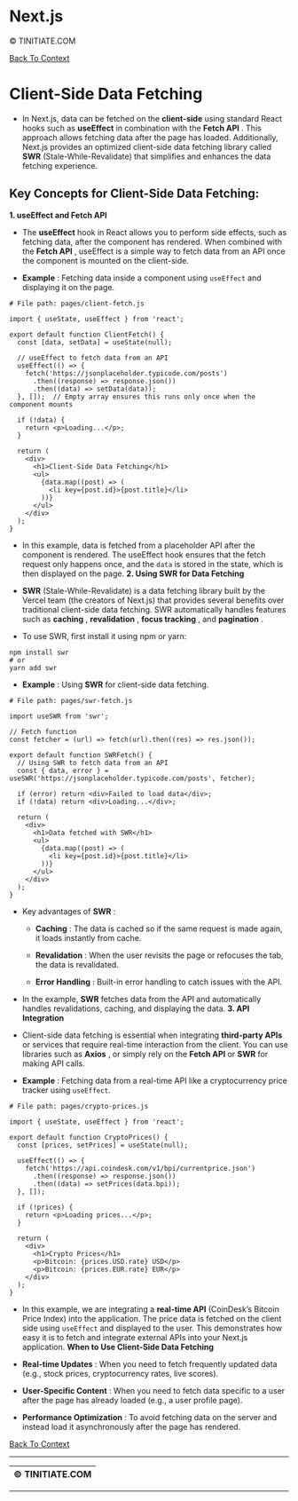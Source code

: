 # Next.js 

© TINITIATE.COM

[Back To Context](README.md) 
# Client-Side Data Fetching 
 
- In Next.js, data can be fetched on the **client-side**  using standard React hooks such as **useEffect**  in combination with the **Fetch API** . This approach allows fetching data after the page has loaded. Additionally, Next.js provides an optimized client-side data fetching library called **SWR**  (Stale-While-Revalidate) that simplifies and enhances the data fetching experience.

## Key Concepts for Client-Side Data Fetching: 
**1. useEffect and Fetch API**  
- The **useEffect**  hook in React allows you to perform side effects, such as fetching data, after the component has rendered. When combined with the **Fetch API** , useEffect is a simple way to fetch data from an API once the component is mounted on the client-side.
 
- **Example** : Fetching data inside a component using `useEffect` and displaying it on the page.


```Copy code
# File path: pages/client-fetch.js
```


```Copy code
import { useState, useEffect } from 'react';

export default function ClientFetch() {
  const [data, setData] = useState(null);

  // useEffect to fetch data from an API
  useEffect(() => {
    fetch('https://jsonplaceholder.typicode.com/posts')
      .then((response) => response.json())
      .then((data) => setData(data));
  }, []);  // Empty array ensures this runs only once when the component mounts

  if (!data) {
    return <p>Loading...</p>;
  }

  return (
    <div>
      <h1>Client-Side Data Fetching</h1>
      <ul>
        {data.map((post) => (
          <li key={post.id}>{post.title}</li>
        ))}
      </ul>
    </div>
  );
}
```
 
- In this example, data is fetched from a placeholder API after the component is rendered. The useEffect hook ensures that the fetch request only happens once, and the `data` is stored in the state, which is then displayed on the page.
**2. Using SWR for Data Fetching**  
- **SWR**  (Stale-While-Revalidate) is a data fetching library built by the Vercel team (the creators of Next.js) that provides several benefits over traditional client-side data fetching. SWR automatically handles features such as **caching** , **revalidation** , **focus tracking** , and **pagination** .
 
- To use SWR, first install it using npm or yarn:


```Copy code
npm install swr
# or
yarn add swr
```
 
- **Example** : Using **SWR**  for client-side data fetching.


```Copy code
# File path: pages/swr-fetch.js
```


```Copy code
import useSWR from 'swr';

// Fetch function
const fetcher = (url) => fetch(url).then((res) => res.json());

export default function SWRFetch() {
  // Using SWR to fetch data from an API
  const { data, error } = useSWR('https://jsonplaceholder.typicode.com/posts', fetcher);

  if (error) return <div>Failed to load data</div>;
  if (!data) return <div>Loading...</div>;

  return (
    <div>
      <h1>Data fetched with SWR</h1>
      <ul>
        {data.map((post) => (
          <li key={post.id}>{post.title}</li>
        ))}
      </ul>
    </div>
  );
}
```
 
- Key advantages of **SWR** : 
  - **Caching** : The data is cached so if the same request is made again, it loads instantly from cache.
 
  - **Revalidation** : When the user revisits the page or refocuses the tab, the data is revalidated.
 
  - **Error Handling** : Built-in error handling to catch issues with the API.
 
- In the example, **SWR**  fetches data from the API and automatically handles revalidations, caching, and displaying the data.
**3. API Integration**  
- Client-side data fetching is essential when integrating **third-party APIs**  or services that require real-time interaction from the client. You can use libraries such as **Axios** , or simply rely on the **Fetch API**  or **SWR**  for making API calls.
 
- **Example** : Fetching data from a real-time API like a cryptocurrency price tracker using `useEffect`.


```Copy code
# File path: pages/crypto-prices.js
```


```Copy code
import { useState, useEffect } from 'react';

export default function CryptoPrices() {
  const [prices, setPrices] = useState(null);

  useEffect(() => {
    fetch('https://api.coindesk.com/v1/bpi/currentprice.json')
      .then((response) => response.json())
      .then((data) => setPrices(data.bpi));
  }, []);

  if (!prices) {
    return <p>Loading prices...</p>;
  }

  return (
    <div>
      <h1>Crypto Prices</h1>
      <p>Bitcoin: {prices.USD.rate} USD</p>
      <p>Bitcoin: {prices.EUR.rate} EUR</p>
    </div>
  );
}
```
 
- In this example, we are integrating a **real-time API**  (CoinDesk’s Bitcoin Price Index) into the application. The price data is fetched on the client side using `useEffect` and displayed to the user. This demonstrates how easy it is to fetch and integrate external APIs into your Next.js application.
**When to Use Client-Side Data Fetching**  
- **Real-time Updates** : When you need to fetch frequently updated data (e.g., stock prices, cryptocurrency rates, live scores).
 
- **User-Specific Content** : When you need to fetch data specific to a user after the page has already loaded (e.g., a user profile page).
 
- **Performance Optimization** : To avoid fetching data on the server and instead load it asynchronously after the page has rendered.

[Back To Context](README.md) 

---

| © TINITIATE.COM | 
| --- | 


---
